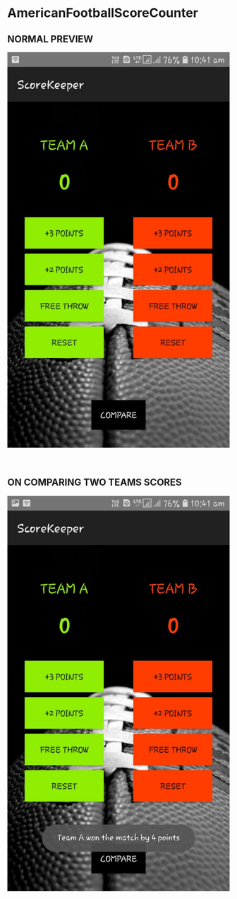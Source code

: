 # AmericanFootballScoreCounter

## NORMAL PREVIEW

![image](https://github.com/Swapnil7000/AmericanFootballScoreCounter/blob/master/Screenshot1.png)
<br>
<br>
<br>

## ON COMPARING TWO TEAMS SCORES

![image](https://github.com/Swapnil7000/AmericanFootballScoreCounter/blob/master/Screenshot2.png)
